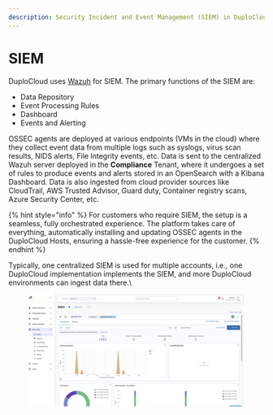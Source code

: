 ```yaml
---
description: Security Incident and Event Management (SIEM) in DuploCloud
---
```


# SIEM

DuploCloud uses [Wazuh](https://wazuh.com/) for SIEM. The primary functions of the SIEM are:

* Data Repository
* Event Processing Rules
* Dashboard
* Events and Alerting

OSSEC agents are deployed at various endpoints (VMs in the cloud) where they collect event data from multiple logs such as syslogs, virus scan results, NIDS alerts, File Integrity events, etc. Data is sent to the centralized Wazuh server deployed in the **Compliance** Tenant, where it undergoes a set of rules to produce events and alerts stored in an OpenSearch with a Kibana Dashboard. Data is also ingested from cloud provider sources like CloudTrail, AWS Trusted Advisor, Guard duty, Container registry scans, Azure Security Center, etc.

{% hint style="info" %}
For customers who require SIEM, the setup is a seamless, fully orchestrated experience. The platform takes care of everything, automatically installing and updating OSSEC agents in the DuploCloud Hosts, ensuring a hassle-free experience for the customer.&#x20;
{% endhint %}

Typically, one centralized SIEM is used for multiple accounts, i.e., one DuploCloud implementation implements the SIEM, and more DuploCloud environments can ingest data there.\


<figure><img src="../../.gitbook/assets/image (142).png" alt=""><figcaption></figcaption></figure>

